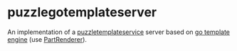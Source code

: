 # puzzlegotemplateserver

An implementation of a [puzzletemplateservice](https://github.com/dvaumoron/puzzletemplateservice) server based on [go template engine](https://pkg.go.dev/text/template) (use [PartRenderer](https://github.com/dvaumoron/partrenderer)).
